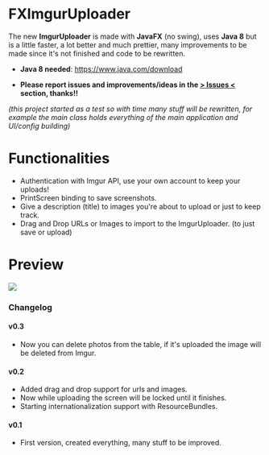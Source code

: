 # FXImgurUploader

The new **ImgurUploader** is made with **JavaFX** (no swing), uses **Java 8** but is a little faster, a lot better and much prettier, many improvements to be made since it's not finished and code to be rewritten.

* **Java 8 needed**: https://www.java.com/download

* **Please report issues and improvements/ideas in the [> Issues <](https://github.com/Simego/FXImgurUploader/issues) section, thanks!!**

*(this project started as a test so with time many stuff will be rewritten, for example the main class holds everything of the main application and UI/config building)*

# Functionalities
* Authentication with Imgur API, use your own account to keep your uploads!
* PrintScreen binding to save screenshots.
* Give a description (title) to images you're about to upload or just to keep track.
* Drag and Drop URLs or Images to import to the ImgurUploader. (to just save or upload)

# Preview
![](http://i.imgur.com/PeyesgA.png)

### Changelog
#### v0.3
* Now you can delete photos from the table, if it's uploaded the image will be deleted from Imgur.

#### v0.2
* Added drag and drop support for urls and images.
* Now while uploading the screen will be locked until it finishes.
* Starting internationalization support with ResourceBundles.

#### v0.1
* First version, created everything, many stuff to be improved.
